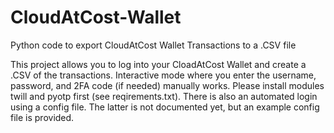 # CloudAtCost-Wallet
Python code to export CloudAtCost Wallet Transactions to a .CSV file

This project allows you to log into your CloadAtCost Wallet and create a .CSV of the transactions.  Interactive mode where you enter the username, password, and 2FA code (if needed) manually works. Please install modules twill and pyotp first (see reqirements.txt).  There is also an automated login using a config file.  The latter is not documented yet, but an example config file is provided. 
